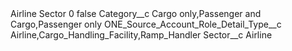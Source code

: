 <?xml version="1.0" encoding="UTF-8"?>
<CustomMetadata xmlns="http://soap.sforce.com/2006/04/metadata" xmlns:xsi="http://www.w3.org/2001/XMLSchema-instance" xmlns:xsd="http://www.w3.org/2001/XMLSchema">
    <label>Airline Sector 0</label>
    <protected>false</protected>
    <values>
        <field>Category__c</field>
        <value xsi:type="xsd:string">Cargo only,Passenger and Cargo,Passenger only</value>
    </values>
    <values>
        <field>ONE_Source_Account_Role_Detail_Type__c</field>
        <value xsi:type="xsd:string">Airline,Cargo_Handling_Facility,Ramp_Handler</value>
    </values>
    <values>
        <field>Sector__c</field>
        <value xsi:type="xsd:string">Airline</value>
    </values>
</CustomMetadata>
